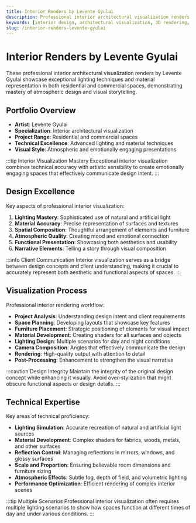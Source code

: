 ```yaml
---
title: Interior Renders by Levente Gyulai
description: Professional interior architectural visualization renders by Levente Gyulai, showcasing exceptional lighting techniques and material representation in residential and commercial spaces.
keywords: [interior design, architectural visualization, 3D rendering, Levente Gyulai, lighting design, Redshift]
slug: /interior-renders-levente-gyulai
---
```


# Interior Renders by Levente Gyulai

These professional interior architectural visualization renders by Levente Gyulai showcase exceptional lighting techniques and material representation in both residential and commercial spaces, demonstrating mastery of atmospheric design and visual storytelling.

## Portfolio Overview

- **Artist**: Levente Gyulai
- **Specialization**: Interior architectural visualization
- **Project Range**: Residential and commercial spaces
- **Technical Excellence**: Advanced lighting and material techniques
- **Visual Style**: Atmospheric and emotionally engaging presentations

:::tip Interior Visualization Mastery
Exceptional interior visualization combines technical accuracy with artistic sensibility to create emotionally engaging spaces that effectively communicate design intent.
:::

## Design Excellence

Key aspects of professional interior visualization:

1. **Lighting Mastery**: Sophisticated use of natural and artificial light
2. **Material Accuracy**: Precise representation of surfaces and textures
3. **Spatial Composition**: Thoughtful arrangement of elements and furniture
4. **Atmospheric Quality**: Creating mood and emotional connection
5. **Functional Presentation**: Showcasing both aesthetics and usability
6. **Narrative Elements**: Telling a story through visual composition

:::info Client Communication
Interior visualization serves as a bridge between design concepts and client understanding, making it crucial to accurately represent both aesthetic and functional aspects of spaces.
:::

## Visualization Process

Professional interior rendering workflow:

- **Project Analysis**: Understanding design intent and client requirements
- **Space Planning**: Developing layouts that showcase key features
- **Furniture Placement**: Strategic positioning of elements for visual impact
- **Material Development**: Creating shaders for all surfaces and objects
- **Lighting Design**: Multiple scenarios for day and night conditions
- **Camera Composition**: Angles that effectively communicate the design
- **Rendering**: High-quality output with attention to detail
- **Post-Processing**: Enhancement to strengthen the visual narrative

:::caution Design Integrity
Maintain the integrity of the original design concept while enhancing it visually. Avoid over-stylization that might obscure functional aspects or design details.
:::

## Technical Expertise

Key areas of technical proficiency:

- **Lighting Simulation**: Accurate recreation of natural and artificial light sources
- **Material Development**: Complex shaders for fabrics, woods, metals, and other surfaces
- **Reflection Control**: Managing reflections in mirrors, windows, and glossy surfaces
- **Scale and Proportion**: Ensuring believable room dimensions and furniture sizing
- **Atmospheric Effects**: Subtle fog, depth of field, and volumetric lighting
- **Performance Optimization**: Efficient rendering of complex interior scenes

:::tip Multiple Scenarios
Professional interior visualization often requires multiple lighting scenarios to show how spaces function at different times of day and under various conditions.
:::